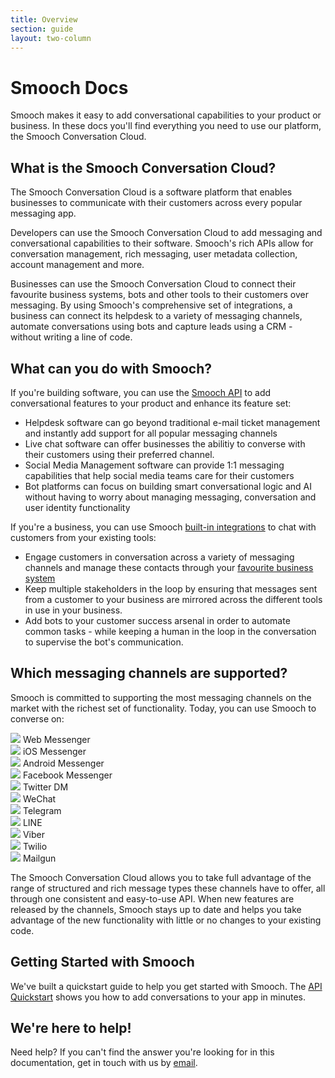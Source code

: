 ```yaml
---
title: Overview
section: guide
layout: two-column
---
```


# Smooch Docs

Smooch makes it easy to add conversational capabilities to your product or business. In these docs you'll find everything you need to use our platform, the Smooch Conversation Cloud.

## What is the Smooch Conversation Cloud?

The Smooch Conversation Cloud is a software platform that enables businesses to communicate with their customers across every popular messaging app.

Developers can use the Smooch Conversation Cloud to add messaging and conversational capabilities to their software. Smooch's rich APIs allow for conversation management, rich messaging, user metadata collection, account management and more.

Businesses can use the Smooch Conversation Cloud to connect their favourite business systems, bots and other tools to their customers over messaging. By using Smooch's comprehensive set of integrations, a business can connect its helpdesk to a variety of messaging channels, automate conversations using bots and capture leads using a CRM - without writing a line of code.

## What can you do with Smooch?

If you're building software, you can use the [Smooch API](https://docs.smooch.io/rest/) to add conversational features to your product and enhance its feature set:

 * Helpdesk software can go beyond traditional e-mail ticket management and instantly add support for all popular messaging channels
 * Live chat software can offer businesses the abilitiy to converse with their customers using their preferred channel.
 * Social Media Management software can provide 1:1 messaging capabilities that help social media teams care for their customers
 * Bot platforms can focus on building smart conversational logic and AI without having to worry about managing messaging, conversation and user identity functionality

If you're a business, you can use Smooch [built-in integrations](https://docs.smooch.io/guide/business-systems/) to chat with customers from your existing tools:

 * Engage customers in conversation across a variety of messaging channels and manage these contacts through your [favourite business system](https://smooch.io/integrations/)
 * Keep multiple stakeholders in the loop by ensuring that messages sent from a customer to your business are mirrored across the different tools in use in your business.
 * Add bots to your customer success arsenal in order to automate common tasks - while keeping a human in the loop in the conversation to supervise the bot's communication.

## Which messaging channels are supported?

Smooch is committed to supporting the most messaging channels on the market with the richest set of functionality. Today, you can use Smooch to converse on:

<div class='logo-row'>
    <div class='logo-container'>
        <img src='/images/channel-icons/icon-web.png' srcset='/images/channel-icons/icon-web.png 1x, /images/channel-icons/icon-web@2x.png 2x' />
        <span class='channel-name'>Web Messenger</span>
    </div>
    <div class='logo-container'>
        <img src='/images/channel-icons/icon-ios.png' srcset='/images/channel-icons/icon-ios.png 1x, /images/channel-icons/icon-ios@2x.png 2x' />
        <span class='channel-name'>iOS Messenger</span>
    </div>
    <div class='logo-container'>
        <img src='/images/channel-icons/icon-android.png' srcset='/images/channel-icons/icon-android.png 1x, /images/channel-icons/icon-android@2x.png 2x' />
        <span class='channel-name'>Android Messenger</span>
    </div>
    <div class='logo-container'>
        <img src='/images/channel-icons/icon-messenger.png' srcset='/images/channel-icons/icon-messenger.png 1x, /images/channel-icons/icon-messenger@2x.png 2x' />
        <span class='channel-name'>Facebook Messenger</span>
    </div>
    <div class='logo-container'>
        <img src='/images/channel-icons/icon-twitter.png' srcset='/images/channel-icons/icon-twitter.png 1x, /images/channel-icons/icon-twitter@2x.png 2x' />
        <span class='channel-name'>Twitter DM</span>
    </div>
    <div class='logo-container'>
        <img src='/images/channel-icons/icon-wechat.png' srcset='/images/channel-icons/icon-wechat.png 1x, /images/channel-icons/icon-wechat@2x.png 2x' />
        <span class='channel-name'>WeChat</span>
    </div>
    <div class='logo-container'>
        <img src='/images/channel-icons/icon-telegram.png' srcset='/images/channel-icons/icon-telegram.png 1x, /images/channel-icons/icon-telegram@2x.png 2x' />
        <span class='channel-name'>Telegram</span>
    </div>
    <div class='logo-container'>
        <img src='/images/channel-icons/icon-line.png' srcset='/images/channel-icons/icon-line.png 1x, /images/channel-icons/icon-line@2x.png 2x' />
        <span class='channel-name'>LINE</span>
    </div>
    <div class='logo-container'>
        <img src='/images/channel-icons/icon-viber.png' srcset='/images/channel-icons/icon-viber.png 1x, /images/channel-icons/icon-viber@2x.png 2x' />
        <span class='channel-name'>Viber</span>
    </div>
    <div class='logo-container'>
        <img src='/images/channel-icons/icon-twilio.png' srcset='/images/channel-icons/icon-twilio.png 1x, /images/channel-icons/icon-twilio@2x.png 2x' />
        <span class='channel-name'>Twilio</span>
    </div>
    <div class='logo-container'>
        <img src='/images/channel-icons/icon-mailgun.png' srcset='/images/channel-icons/icon-mailgun.png 1x, /images/channel-icons/icon-mailgun@2x.png 2x' />
        <span class='channel-name'>Mailgun</span>
    </div>
</div>

The Smooch Conversation Cloud allows you to take full advantage of the range of structured and rich message types these channels have to offer, all through one consistent and easy-to-use API. When new features are released by the channels, Smooch stays up to date and helps you take advantage of the new functionality with little or no changes to your existing code.

## Getting Started with Smooch

We've built a quickstart guide to help you get started with Smooch. The [API Quickstart](/guide/api-quickstart/) shows you how to add conversations to your app in minutes.

## We're here to help!

Need help? If you can't find the answer you're looking for in this documentation, get in touch with us by [email](mailto:help@smooch.io).
